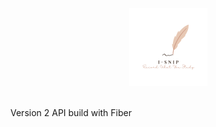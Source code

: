
<p align="center">
  <a href="https://github.com/Grey0520/isnip_api">
    <img alt="Fiber" height="125" src="../assets/cover.png">
  </a>
  <br>
  <br>
</p>

Version 2 API build with Fiber
